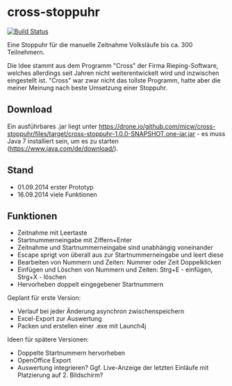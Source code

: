 cross-stoppuhr
==============

[![Build Status](https://drone.io/github.com/micw/cross-stoppuhr/status.png)](https://drone.io/github.com/micw/cross-stoppuhr/latest)

Eine Stoppuhr für die manuelle Zeitnahme Volksläufe bis ca. 300 Teilnehmern.

Die Idee stammt aus dem Programm "Cross" der Firma Rieping-Software, welches allerdings
seit Jahren nicht weiterentwickelt wird und inzwischen eingestellt ist. "Cross" war zwar nicht das
tollste Programm, hatte aber die meiner Meinung nach beste Umsetzung einer Stoppuhr.

Download
--------

Ein ausführbares .jar liegt unter https://drone.io/github.com/micw/cross-stoppuhr/files/target/cross-stoppuhr-1.0.0-SNAPSHOT.one-jar.jar - es
muss Java 7 installiert sein, um es zu starten (https://www.java.com/de/download/).


Stand
-----

- 01.09.2014 erster Prototyp
- 16.09.2014 viele Funktionen

Funktionen
----------

- Zeitnahme mit Leertaste
- Startnummerneingabe mit Ziffern+Enter
- Zeitnahme und Startnummerneingabe sind unabhängig voneinander
- Escape sprigt von überall aus zur Startnummerneingabe und leert diese
- Bearbeiten von Nummern und Zeiten: Nummer oder Zeit Doppelklicken
- Einfügen und Löschen von Nummern und Zeiten: Strg+E - einfügen, Strg+X - löschen
- Hervorheben doppelt eingegebener Startnummern

Geplant für erste Version:
- Verlauf bei jeder Änderung asynchron zwischenspeichern
- Excel-Export zur Auswertung
- Packen und erstellen einer .exe mit Launch4j

Ideen für spätere Versionen:
- Doppelte Startnummern hervorheben
- OpenOffice Export
- Auswertung integrieren? Ggf. Live-Anzeige der letzten Einläufe mit Platzierung auf 2. Bildschirm?

